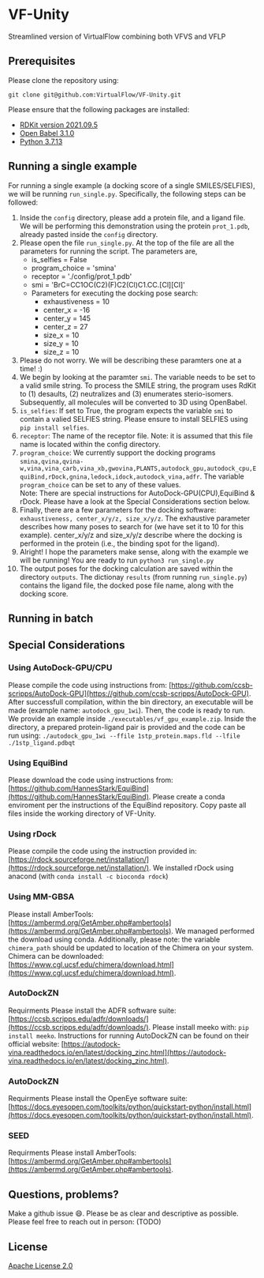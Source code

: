 # VF-Unity
Streamlined version of VirtualFlow combining both VFVS and VFLP


## Prerequisites
Please clone the repository using: 
```
git clone git@github.com:VirtualFlow/VF-Unity.git
```
Please ensure that the following packages are installed: 
- [RDKit version 2021.09.5](https://www.rdkit.org/docs/Install.html)
- [Open Babel 3.1.0](https://openbabel.org/docs/dev/Installation/install.html)
- [Python 3.7.13](https://www.python.org/downloads/)



## Running a single example
For running a single example (a docking score of a single SMILES/SELFIES), we will be running `run_single.py`. Specifically, the following steps can be followed: 
1. Inside the `config` directory, please add a protein file, and a ligand file. We will be performing this demonstration using the protein `prot_1.pdb`, already pasted inside the `config` directory.
2. Please open the file `run_single.py`. At the top of the file are all the parameters for running the script. The parameters are, 
   - is_selfies     = False 
   - program_choice = 'smina' 
   - receptor       = './config/prot_1.pdb'
   - smi            = 'BrC=CC1OC(C2)(F)C2(Cl)C1.CC.[Cl][Cl]'
   - Parameters for executing the docking pose search: 
     - exhaustiveness = 10
     - center_x       = -16  
     - center_y       = 145  
     - center_z       = 27   
     - size_x         = 10  
     - size_y         = 10   
     - size_z         = 10   
3. Please do not worry. We will be describing these paramters one at a time! :)
4. We begin by looking at the paramter `smi`. The variable needs to be set to a valid smile string. To process the SMILE string, the program uses RdKit to (1) desaults, (2) neutralizes and (3) enumerates sterio-isomers. Subsequently, all molecules will be converted to 3D using OpenBabel. 
5. `is_selfies`: If set to True, the program expects the variable `smi` to contain a valied SELFIES string. Please ensure to install SELFIES using `pip install selfies`. 
6. `receptor`: The name of the receptor file. Note: it is assumed that this file name is located within the config directory. 
7. `program_choice`: We currently support the docking programs `smina,qvina,qvina-w,vina,vina_carb,vina_xb,gwovina,PLANTS,autodock_gpu,autodock_cpu,EquiBind,rDock,gnina,ledock,idock,autodock_vina,adfr`. The variable `program_choice` can be set to any of these values. <br />Note: There are special instructions for AutoDock-GPU(CPU),EquiBind & rDock. Please have a look at the Special Considerations section below. 
8. Finally, there are a few parameters for the docking software: `exhaustiveness, center_x/y/z, size_x/y/z`. The exhaustive parameter describes how many poses to search for (we have set it to 10 for this example). center_x/y/z and size_x/y/z describe where the docking is performed in the protein (i.e., the binding spot for the ligand).
9. Alright! I hope the parameters make sense, along with the example we will be running! You are ready to run `python3 run_single.py`
10. The output poses for the docking calculation are saved within the directory `outputs`. The dictionay `results` (from running `run_single.py`) contains the ligand file, the docked pose file name, along with the docking score. 


## Running in batch 


## Special Considerations
### Using AutoDock-GPU/CPU
Please compile the code using instructions from: [https://github.com/ccsb-scripps/AutoDock-GPU](https://github.com/ccsb-scripps/AutoDock-GPU). 
After successfull compilation, within the bin directory, an executable will be made (example name: `autodock_gpu_1wi`). Then, the code is ready to run. 
We provide an example inside `./executables/vf_gpu_example.zip`. Inside the directory, a prepared protein-ligand pair is provided and the code can be run 
using: `./autodock_gpu_1wi --ffile 1stp_protein.maps.fld --lfile ./1stp_ligand.pdbqt`


### Using EquiBind
Please download the code using instructions from: [https://github.com/HannesStark/EquiBind](https://github.com/HannesStark/EquiBind). 
Please create a conda enviroment per the instructions of the EquiBind repository. 
Copy paste all files inside the working directory of VF-Unity. 


### Using rDock
Please compile the code using the instruction provided in: [https://rdock.sourceforge.net/installation/](https://rdock.sourceforge.net/installation/). 
We installed rDock using anacond (with `conda install -c bioconda rdock`)

### Using MM-GBSA
Please install AmberTools: [https://ambermd.org/GetAmber.php#ambertools](https://ambermd.org/GetAmber.php#ambertools). We managed performed the download using conda. 
Additionally, please note: the variable `chimera_path` should be updated to location of the Chimera on your system. Chimera can be downloaded: [https://www.cgl.ucsf.edu/chimera/download.html](https://www.cgl.ucsf.edu/chimera/download.html).


### AutoDockZN
Requirments
Please install the ADFR software suite: [https://ccsb.scripps.edu/adfr/downloads/](https://ccsb.scripps.edu/adfr/downloads/). 
Please install meeko with: `pip install meeko`. 
Instructions for running AutoDockZN can be found on their official website: [https://autodock-vina.readthedocs.io/en/latest/docking_zinc.html](https://autodock-vina.readthedocs.io/en/latest/docking_zinc.html).


### AutoDockZN
Requirments
Please install the OpenEye software suite: [https://docs.eyesopen.com/toolkits/python/quickstart-python/install.html](https://docs.eyesopen.com/toolkits/python/quickstart-python/install.html). 

### SEED
Requirments
Please install AmberTools: [https://ambermd.org/GetAmber.php#ambertools](https://ambermd.org/GetAmber.php#ambertools).

## Questions, problems?
Make a github issue 😄. Please be as clear and descriptive as possible. Please feel free to reach
out in person: (TODO)

## License

[Apache License 2.0](https://choosealicense.com/licenses/apache-2.0/)
